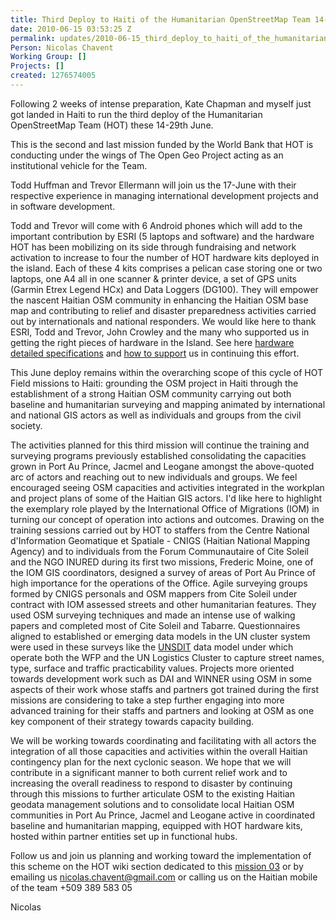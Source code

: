 ```yaml
---
title: Third Deploy to Haiti of the Humanitarian OpenStreetMap Team 14-29 June
date: 2010-06-15 03:53:25 Z
permalink: updates/2010-06-15_third_deploy_to_haiti_of_the_humanitarian_openstreetmap_team_14-29_june
Person: Nicolas Chavent
Working Group: []
Projects: []
created: 1276574005
---
```


<p>Following 2 weeks of intense preparation, Kate Chapman and myself just got landed in Haiti to run the third deploy of the Humanitarian OpenStreetMap Team (HOT) these 14-29th June.</p><p>This is the second and last mission funded by the World Bank that HOT is conducting under the wings of The Open Geo Project acting as an institutional vehicle for the Team.</p><p>Todd Huffman and Trevor Ellermann will join us the 17-June with their respective experience in managing international development projects and in software development.</p><p>Todd and Trevor will come with 6 Android phones which will add to the important contribution by ESRI (5 laptops and software) and the hardware HOT has been mobilizing on its side through fundraising and network activation to increase to four the number of HOT hardware kits deployed in the island. Each of these 4 kits comprises a pelican case storing one or two laptops, one A4 all in one scanner &amp; printer device, a set of GPS units (Garmin Etrex Legend HCx) and Data Loggers (DG100). They will empower the nascent Haitian OSM community in enhancing the Haitian OSM base map and contributing to relief and disaster preparedness activities carried out by internationals and national responders. We would like here to thank ESRI, Todd and Trevor, John Crowley and the many who supported us in getting the right pieces of hardware in the Island. See here <a id="paut" title="hardware detailed specifications" href="http://spreadsheets.google.com/ccc?key=0AiiWbdZM9wnIdEZIWW5yLWRrdjl0WGN1MXIxRkxGVkE&amp;hl=en#gid=3">hardware detailed specifications</a> and <a id="rmcl" title="how to support" href="../?page_id=13">how to support</a> us in continuing this effort.</p><p>This June deploy remains within the overarching scope of this cycle of HOT Field missions to Haiti: grounding the OSM project in Haiti through the establishment of a strong Haitian OSM community carrying out both baseline and humanitarian surveying and mapping animated by international and national GIS actors as well as individuals and groups from the civil society.</p><p>The activities planned for this third mission will continue the training and surveying programs previously established consolidating the capacities grown in Port Au Prince, Jacmel and Leogane amongst the above-quoted arc of actors and reaching out to new individuals and groups. We feel encouraged seeing OSM capacities and activities integrated in the workplan and project plans of some of the Haitian GIS actors. I'd like here to highlight the exemplary role played by the International Office of Migrations (IOM) in turning our concept of operation into actions and outcomes. Drawing on the training sessions carried out by HOT to staffers from the Centre National d'Information Geomatique et Spatiale - CNIGS (Haitian National Mapping Agency) and to individuals from the Forum Communautaire of Cite Soleil and the NGO INURED during its first two missions, Frederic Moine, one of the IOM GIS coordinators, designed a survey of areas of Port Au Prince of high importance for the operations of the Office. Agile surveying groups formed by CNIGS personals and OSM mappers from Cite Soleil under contract with IOM assessed streets and other humanitarian features. They used OSM surveying techniques and made an intense use of walking papers and completed most of Cite Soleil and Tabarre. Questionnaires aligned to established or emerging data models in the UN cluster system were used in these surveys like the <a id="j.h0" title="UNSDIT" href="http://www.logcluster.org/tools/mapcentre/unsdi/unsdi-t-v2.0">UNSDIT</a> data model under which operate both the WFP and the UN Logistics Cluster to capture street names, type, surface and traffic practicability values. Projects more oriented towards development work such as DAI and WINNER using OSM in some aspects of their work whose staffs and partners got trained during the first missions are considering to take a step further engaging into more advanced training for their staffs and partners and looking at OSM as one key component of their strategy towards capacity building.</p><p>We will be working towards coordinating and facilitating with all actors the integration of all those capacities and activities within the overall Haitian contingency plan for the next cyclonic season. We hope that we will contribute in a significant manner to both current relief work and to increasing the overall readiness to respond to disaster by continuing through this missions to further articulate OSM to the existing Haitian geodata management solutions and to consolidate local Haitian OSM communities in Port Au Prince, Jacmel and Leogane active in coordinated baseline and humanitarian mapping, equipped with HOT hardware kits, hosted within partner entities set up in functional hubs.</p><p>Follow us and join us planning and working toward the implementation of this scheme on the HOT wiki section dedicated to this <a id="xkaz" title="mission 03" href="http://wiki.openstreetmap.org/wiki/Humanitarian_OSM_Team/Haiti_Strategy_And_Proposal/Mission_3">mission 03</a> or by emailing us <a href="mailto:nicolas.chavent@gmail.com">nicolas.chavent@gmail.com</a> or calling us on the Haitian mobile of the team +509 389 583 05</p><p>Nicolas</p>
